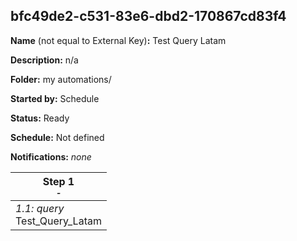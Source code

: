 ## bfc49de2-c531-83e6-dbd2-170867cd83f4

**Name** (not equal to External Key)**:** Test Query Latam

**Description:** n/a

**Folder:** my automations/

**Started by:** Schedule

**Status:** Ready

**Schedule:** Not defined

**Notifications:** _none_


| Step 1<br>_<small>-</small>_ |
| --- |
| _1.1: query_<br>Test_Query_Latam |
